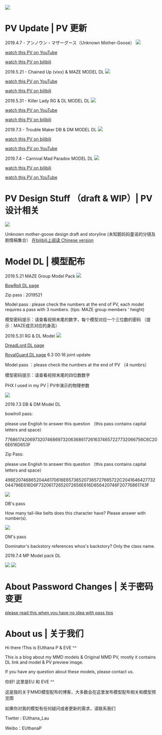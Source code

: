 ![](image/EU2.png)



# PV Update |  PV 更新

2019.4.7 - アンノウン・マザーグース（Unknown Mother-Goose）
![](image/unkown.png)


[watch this PV on YouTube](https://www.youtube.com/watch?v=EWocFcocft8)

[watch this PV on bilibili](https://www.bilibili.com/video/av48569151)

2019.5.21 - Chained Up (vixx) & MAZE MODEL DL
![](image/maze_title.png)

[watch this PV on YouTube](https://www.youtube.com/watch?v=MDhNm6zlfew)

[watch this PV on bilibili](https://www.bilibili.com/video/av53172362)


2019.5.31 - Killer Lady  RG & DL MODEL DL
![](image/2.jpg)

[watch this PV on YouTube](https://www.youtube.com/watch?v=s6P8_odiR-s)

[watch this PV on bilibili](https://www.bilibili.com/video/av54137883)


2019.7.3 - Trouble Maker DB & DM MODEL DL
![](image/trouble.png)

[watch this PV on bilibili](https://www.bilibili.com/video/av57159944/)

[watch this PV on YouTube](https://www.youtube.com/watch?v=s6P8_odiR-s)

2019.7.4 - Carnival  Mad Paradox MODEL DL
![](image/carnival.png)

[watch this PV on bilibili](https://www.bilibili.com/video/av57162335/)

[watch this PV on YouTube](https://www.youtube.com/watch?v=zUz8j4FEOZw)


# PV Design Stuff （draft & WIP）|  PV 设计相关 
![](image/DLRGdream-1.jpg) 

Unknown mother-goose design draft and storyline (未知鹅妈妈童谣的分镜及剧情稿集合）
[在bilibili上阅读 Chinese version](https://www.bilibili.com/read/cv2523141)


# Model DL  | 模型配布

2019.5.21 MAZE Group Model Pack
![](image/MAZE_Poster.png) 


[BowRoll DL page](https://bowlroll.net/file/198273)


Zip pass  : 2019521

Model pass : please check the numbers at the end of PV, each model requires a pass with 3 numbers. (tips: MAZE group members ' height)

模型密码提示：请查看视频末尾的数字，每个模型对应一个三位数的密码 （提示：MAZE成员对应的身高）


2019.5.31 RG & DL Model
![](image/1.jpg)


[DreadLord DL page](https://bowlroll.net/file/199004)


[RoyalGuard DL page](https://bowlroll.net/file/199005) 6.3 00:16 joint update 




Model pass ：please check the numbers at the end of PV （4 numbrs）

模型密码提示：请查看视频末尾的四位数数字


PHX I used in my PV  | PV中演示的物理参数

![](image/QQ图片20190531151502.png)


2019.7.3 DB & DM Model DL



bowlroll pass:

please use English to answer this question （this pass contains capital letters and space）

7768617420697320746869732063686172616374657227732066756C6C206E616D653F

Zip Pass:

please use English to answer this question （this pass contains capital letters and space）

496E20746865204A6170616E657365207365727665722C2041646427732044796E616D6F73206172652072656E616D656420746F20776861743F

![](image/DB_preview.png)

DB's pass

How many tail-like belts does this character have? Please answer with number(s).

![](image/DM_preview.png)

DM's pass

Dominator's backstory references whos's backstory? Only the class name.


2019.7.4 MP Model pack DL

![](image/MP_preview.png)
![](image/MP_TF_preview.png)

# About Password Changes |  关于密码变更

[please read this when you have no idea with pass tips](https://euthana.github.io/EUthana_Project/About_Pass/) 




# About us  |  关于我们
Hi there !This is EUthana P & EVE ^^ 

This is a blog about my MMD models & Original MMD PV, mostly it contains DL link and model & PV  preview image.

If you have any question about these models, please contact us.


你好! 这里是EU 和 EVE ^^

这是我的关于MMD模型配布的博客，大多数会在这里发布模型配布相关和模型预览图

如果你对我的模型有任何疑问或者更新的需求，请联系我们


Tiwtter : EUthana_Lau    

Weibo：EUthanaP
